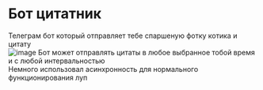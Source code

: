 # Бот цитатник
Телеграм бот который отправляет тебе спаршеную фотку котика и цитату <br>
![image](https://github.com/sadentie/telegrambot/assets/123425917/cf24b5f1-05e9-4c2e-92e9-a7d353486aca)
Бот может отправлять цитаты в любое выбранное тобой время и с любой интервальностью <br>
Немного использовал асинхронность для нормального функционирования луп <br>
